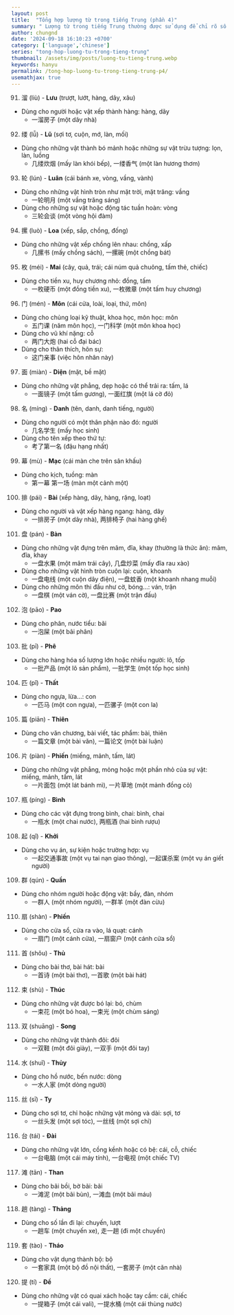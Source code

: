 ```yaml
---
layout: post
title:  "Tổng hợp lượng từ trong tiếng Trung (phần 4)"
summary: " Lượng từ trong tiếng Trung thường được sử dụng để chỉ rõ số lượng hoặc mức độ của một đối tượng nào đó trong câu"
author: chungnd
date: '2024-09-18 16:10:23 +0700'
category: ['language','chinese']
series: "tong-hop-luong-tu-trong-tieng-trung"
thumbnail: /assets/img/posts/luong-tu-tieng-trung.webp
keywords: hanyu
permalink: /tong-hop-luong-tu-trong-tieng-trung-p4/
usemathjax: true
---
```


91. 溜 (liù) - **Lưu** (trượt, lướt, hàng, dãy, xâu)
* Dùng cho người hoặc vật xếp thành hàng: hàng, dãy
    - 一溜房子 (một dãy nhà)

92. 缕 (lǚ) - **Lũ** (sợi tơ, cuộn, mớ, làn, mối)
* Dùng cho những vật thành bó mảnh hoặc những sự vật trừu tượng: lọn, làn, luồng
    - 几缕炊烟 (mấy làn khói bếp), 一缕香气 (một làn hương thơm)

93. 轮 (lún) - **Luân** (cái bánh xe, vòng, vầng, vành)
* Dùng cho những vật hình tròn như mặt trời, mặt trăng: vầng
    - 一轮明月 (một vầng trăng sáng)
* Dùng cho những sự vật hoặc động tác tuần hoàn: vòng
    - 三轮会谈 (một vòng hội đàm)

94. 摞 (luò) - **Loa** (xếp, sắp, chồng, đống)
* Dùng cho những vật xếp chồng lên nhau: chồng, xấp
    - 几摞书 (mấy chồng sách), 一摞碗 (một chồng bát)

95. 枚 (méi) - **Mai** (cây, quả, trái; cái núm quả chuông, tấm thẻ, chiếc)
* Dùng cho tiền xu, huy chương nhỏ: đồng, tấm
    - 一枚硬币 (một đồng tiền xu), 一枚微章 (một tấm huy chương)

96. 门 (mén) - **Môn** (cái cửa, loài, loại, thứ, môn)
* Dùng cho chủng loại kỹ thuật, khoa học, môn học: môn
    - 五门课 (năm môn học), 一门科学 (một môn khoa học)
* Dùng cho vũ khí nặng: cỗ
    - 两门大炮 (hai cỗ đại bác)
* Dùng cho thân thích, hôn sự:
    - 这门亲事 (việc hôn nhân này)

97. 面 (miàn) - **Diện** (mặt, bề mặt)
* Dùng cho những vật phẳng, dẹp hoặc có thể trải ra: tấm, lá
    - 一面镜子 (một tấm gương), 一面红旗 (một lá cờ đỏ)

98. 名 (míng) - **Danh** (tên, danh, danh tiếng, người)
* Dùng cho người có một thân phận nào đó: người
    - 几名学生 (mấy học sinh)
* Dùng cho tên xếp theo thứ tự:
    - 考了第一名 (đậu hạng nhất)

99. 幕 (mù) - **Mạc** (cái màn che trên sân khấu)
* Dùng cho kịch, tuồng: màn
    - 第一幕 第一场 (màn một cảnh một)

100. 排 (pái) - **Bài** (xếp hàng, dãy, hàng, rặng, loạt)
* Dùng cho người và vật xếp hàng ngang: hàng, dãy
    - 一排房子 (một dãy nhà), 两排椅子 (hai hàng ghế)

101. 盘 (pán) - **Bàn**
* Dùng cho những vật đựng trên mâm, đĩa, khay (thường là thức ăn): mâm, đĩa, khay
    - 一盘水果 (một mâm trái cây), 几盘炒菜 (mấy đĩa rau xào)
* Dùng cho những vật hình tròn cuộn lại: cuộn, khoanh
    - 一盘电线 (một cuộn dây điện), 一盘蚊香 (một khoanh nhang muỗi)
* Dùng cho những môn thi đấu như cờ, bóng...: ván, trận
    - 一盘棋 (một ván cờ), 一盘比赛 (một trận đấu)

102. 泡 (pāo) - **Pao**
* Dùng cho phân, nước tiểu: bãi
    - 一泡屎 (một bãi phân)

103. 批 (pī) - **Phê**
* Dùng cho hàng hóa số lượng lớn hoặc nhiều người: lô, tốp
    - 一批产品 (một lô sản phẩm), 一批学生 (một tốp học sinh)

104. 匹 (pǐ) - **Thất**
* Dùng cho ngựa, lừa...: con
    - 一匹马 (một con ngựa), 一匹骡子 (một con la)

105. 篇 (piān) - **Thiên**
* Dùng cho văn chương, bài viết, tác phẩm: bài, thiên
    - 一篇文章 (một bài văn), 一篇论文 (một bài luận)

106. 片 (piàn) - **Phiến** (miếng, mảnh, tấm, lát)
* Dùng cho những vật phẳng, mỏng hoặc một phần nhỏ của sự vật: miếng, mảnh, tấm, lát
    - 一片面包 (một lát bánh mì), 一片草地 (một mảnh đồng cỏ)

107. 瓶 (píng) - **Bình**
* Dùng cho các vật đựng trong bình, chai: bình, chai
    - 一瓶水 (một chai nước), 两瓶酒 (hai bình rượu)

108. 起 (qǐ) - **Khởi**
* Dùng cho vụ án, sự kiện hoặc trường hợp: vụ
    - 一起交通事故 (một vụ tai nạn giao thông), 一起谋杀案 (một vụ án giết người)

109. 群 (qún) - **Quần**
* Dùng cho nhóm người hoặc động vật: bầy, đàn, nhóm
    - 一群人 (một nhóm người), 一群羊 (một đàn cừu)

110. 扇 (shàn) - **Phiến**
* Dùng cho cửa sổ, cửa ra vào, lá quạt: cánh
    - 一扇门 (một cánh cửa), 一扇窗户 (một cánh cửa sổ)

111. 首 (shǒu) - **Thủ**
* Dùng cho bài thơ, bài hát: bài
    - 一首诗 (một bài thơ), 一首歌 (một bài hát)

112. 束 (shù) - **Thúc**
* Dùng cho những vật được bó lại: bó, chùm
    - 一束花 (một bó hoa), 一束光 (một chùm sáng)

113. 双 (shuāng) - **Song**
* Dùng cho những vật thành đôi: đôi
    - 一双鞋 (một đôi giày), 一双手 (một đôi tay)

114. 水 (shuǐ) - **Thủy**
* Dùng cho hồ nước, bến nước: dòng
    - 一水人家 (một dòng người)

115. 丝 (sī) - **Ty**
* Dùng cho sợi tơ, chỉ hoặc những vật mỏng và dài: sợi, tơ
    - 一丝头发 (một sợi tóc), 一丝线 (một sợi chỉ)

116. 台 (tái) - **Đài**
* Dùng cho những vật lớn, cồng kềnh hoặc có bệ: cái, cỗ, chiếc
    - 一台电脑 (một cái máy tính), 一台电视 (một chiếc TV)

117. 滩 (tān) - **Than**
* Dùng cho bãi bồi, bờ bãi: bãi
    - 一滩泥 (một bãi bùn), 一滩血 (một bãi máu)

118. 趟 (tàng) - **Thảng**
* Dùng cho số lần đi lại: chuyến, lượt
    - 一趟车 (một chuyến xe), 走一趟 (đi một chuyến)

119. 套 (tào) - **Tháo**
* Dùng cho vật dụng thành bộ: bộ
    - 一套家具 (một bộ đồ nội thất), 一套房子 (một căn nhà)

120. 提 (tí) - **Đề**
* Dùng cho những vật có quai xách hoặc tay cầm: cái, chiếc
    - 一提箱子 (một cái vali), 一提水桶 (một cái thùng nước)
